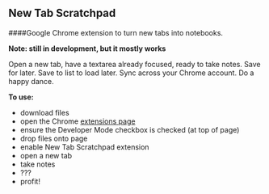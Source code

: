 ## New Tab Scratchpad

####Google Chrome extension to turn new tabs into notebooks.

**Note: still in development, but it mostly works**

Open a new tab, have a textarea already focused, ready to take notes. Save for later. Save to  list to load later. Sync across your Chrome account. Do a happy dance.

**To use:**
* download files
* open the Chrome [extensions page](chrome://extensions/)
* ensure the Developer Mode checkbox is checked (at top of page)
* drop files onto page
* enable New Tab Scratchpad extension
* open a new tab
* take notes
* ???
* profit!
